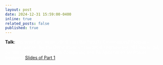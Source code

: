 ```yaml
---
layout: post
date: 2024-12-31 15:59:00-0400
inline: true
related_posts: false
published: true
---
```

**Talk**: <span style="color:white">Delivered an online talk during the Faculty Development Program (FDP) organized by the Department of Electrical Engineering, NIT Warangal, on ‘Introduction to Quantum Computing and An Application for Power Systems' </span> [Slides of Part 1](/assets/pdf/NITW.pdf)

